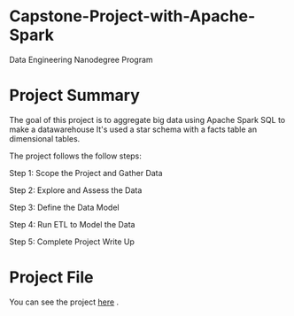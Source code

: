 # Capstone-Project-with-Apache-Spark
Data Engineering Nanodegree Program

# Project Summary
The goal of this project is to aggregate big data using Apache Spark SQL to make a datawarehouse It's used a star schema with a facts table an dimensional tables. 

The project follows the follow steps:

Step 1: Scope the Project and Gather Data

Step 2: Explore and Assess the Data

Step 3: Define the Data Model

Step 4: Run ETL to Model the Data

Step 5: Complete Project Write Up

# Project File
You can see the project <a href="https://github.com/RashaAlamoud/Capstone-Project-with-Apache-Spark-/blob/main/Capstone%20Project%20Template.ipynb">here</a> .

